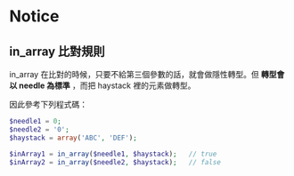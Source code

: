 # Notice

## in_array 比對規則

in_array 在比對的時候，只要不給第三個參數的話，就會做隱性轉型。但 **轉型會以 needle 為標準** ，而把 haystack 裡的元素做轉型。

因此參考下列程式碼：

```php
$needle1 = 0;
$needle2 = '0';
$haystack = array('ABC', 'DEF');

$inArray1 = in_array($needle1, $haystack);   // true
$inArray2 = in_array($needle2, $haystack);   // false
```
